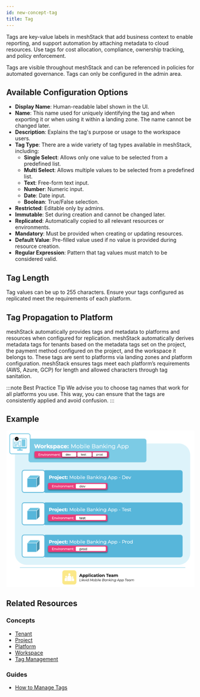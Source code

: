 ```yaml
---
id: new-concept-tag
title: Tag
---
```


Tags are key-value labels in meshStack that add business context to enable reporting, and support automation by attaching metadata to cloud resources. Use tags for cost allocation, compliance, ownership tracking, and policy enforcement.

Tags are visible throughout meshStack and can be referenced in policies for automated governance. Tags can only be configured in the admin area.

## Available Configuration Options

- **Display Name**: Human-readable label shown in the UI.
- **Name**: This name used for uniquely identifying the tag and when exporting it or when using it within a landing zone. The name cannot be changed later.
- **Description**: Explains the tag's purpose or usage to the workspace users.
- **Tag Type**: There are a wide variety of tag types available in meshStack, including:
  - **Single Select**: Allows only one value to be selected from a predefined list.
  - **Multi Select**: Allows multiple values to be selected from a predefined list.
  - **Text**: Free-form text input.
  - **Number**: Numeric input.
  - **Date**: Date input.
  - **Boolean**: True/False selection.
- **Restricted**: Editable only by admins.
- **Immutable**: Set during creation and cannot be changed later.
- **Replicated**: Automatically copied to all relevant resources or environments.
- **Mandatory**: Must be provided when creating or updating resources.
- **Default Value**: Pre-filled value used if no value is provided during resource creation.
- **Regular Expression**: Pattern that tag values must match to be considered valid.

## Tag Length

Tag values can be up to 255 characters. Ensure your tags configured as replicated meet the requirements of each platform.

## Tag Propagation to Platform

meshStack automatically provides tags and metadata to platforms and resources when configured for replication. meshStack automatically derives metadata tags for tenants based on the metadata tags set on the project, the payment method configured on the project, and the workspace it belongs to. These tags are sent to platforms via landing zones and platform configuration. meshStack ensures tags meet each platform’s requirements (AWS, Azure, GCP) for length and allowed characters through tag sanitation.

:::note Best Practice Tip
We advise you to choose tag names that work for all platforms you use. This way, you can ensure that the tags are consistently applied and avoid confusion.
:::

## Example

![Tags concept diagram](./assets/new_concept/concept_tags.png)

## Related Resources

### Concepts
- [Tenant](new-concept-tenant.md)
- [Project](new-concept-project.md)
- [Platform](new-concept-platform.md)
- [Workspace](new-concept-workspace.md)
- [Tag Management](new-guide-how-to-manage-tags)

### Guides
- [How to Manage Tags](new-guide-how-to-manage-tags.md)